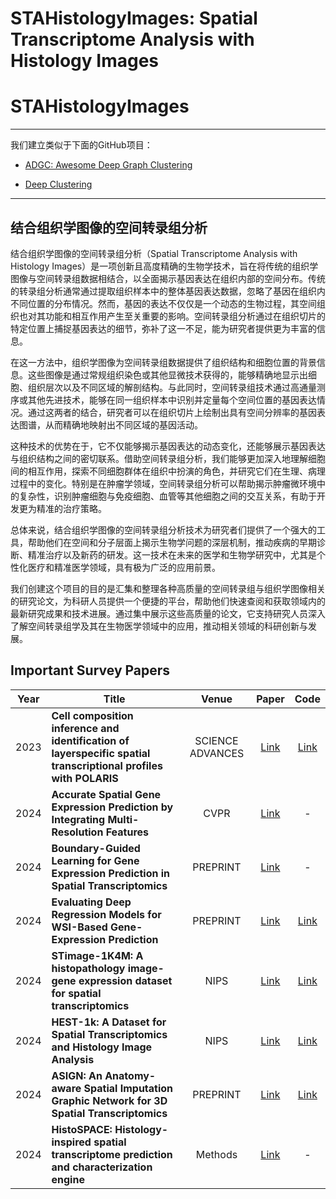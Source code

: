 # STAHistologyImages: Spatial Transcriptome Analysis with Histology Images 

# STAHistologyImages
--------------
我们建立类似于下面的GitHub项目：

- [ADGC: Awesome Deep Graph Clustering](https://github.com/yueliu1999/Awesome-Deep-Graph-Clustering)


- [Deep Clustering](https://github.com/zhoushengisnoob/DeepClustering)

--------------
## 结合组织学图像的空间转录组分析



结合组织学图像的空间转录组分析（Spatial Transcriptome Analysis with Histology Images）是一项创新且高度精确的生物学技术，旨在将传统的组织学图像与空间转录组数据相结合，以全面揭示基因表达在组织内部的空间分布。传统的转录组分析通常通过提取组织样本中的整体基因表达数据，忽略了基因在组织内不同位置的分布情况。然而，基因的表达不仅仅是一个动态的生物过程，其空间组织也对其功能和相互作用产生至关重要的影响。空间转录组分析通过在组织切片的特定位置上捕捉基因表达的细节，弥补了这一不足，能为研究者提供更为丰富的信息。

在这一方法中，组织学图像为空间转录组数据提供了组织结构和细胞位置的背景信息。这些图像是通过常规组织染色或其他显微技术获得的，能够精确地显示出细胞、组织层次以及不同区域的解剖结构。与此同时，空间转录组技术通过高通量测序或其他先进技术，能够在同一组织样本中识别并定量每个空间位置的基因表达情况。通过这两者的结合，研究者可以在组织切片上绘制出具有空间分辨率的基因表达图谱，从而精确地映射出不同区域的基因活动。

这种技术的优势在于，它不仅能够揭示基因表达的动态变化，还能够展示基因表达与组织结构之间的密切联系。借助空间转录组分析，我们能够更加深入地理解细胞间的相互作用，探索不同细胞群体在组织中扮演的角色，并研究它们在生理、病理过程中的变化。特别是在肿瘤学领域，空间转录组分析可以帮助揭示肿瘤微环境中的复杂性，识别肿瘤细胞与免疫细胞、血管等其他细胞之间的交互关系，有助于开发更为精准的治疗策略。

总体来说，结合组织学图像的空间转录组分析技术为研究者们提供了一个强大的工具，帮助他们在空间和分子层面上揭示生物学问题的深层机制，推动疾病的早期诊断、精准治疗以及新药的研发。这一技术在未来的医学和生物学研究中，尤其是个性化医疗和精准医学领域，具有极为广泛的应用前景。

我们创建这个项目的目的是汇集和整理各种高质量的空间转录组与组织学图像相关的研究论文，为科研人员提供一个便捷的平台，帮助他们快速查阅和获取领域内的最新研究成果和技术进展。通过集中展示这些高质量的论文，它支持研究人员深入了解空间转录组学及其在生物医学领域中的应用，推动相关领域的科研创新与发展。



## Important Survey Papers

| Year | Title                                                        |    Venue    |                            Paper                             | Code |
| ---- | ------------------------------------------------------------ | :---------: | :----------------------------------------------------------: | :--: |
| 2023 | **Cell composition inference and identification of layerspecific spatial transcriptional profiles with POLARIS** |   SCIENCE ADVANCES    | [Link](https://www.science.org/doi/10.1126/sciadv.add9818) |         [Link](https://github.com/CODAIT/deep-histopath)   |
| 2024 | **Accurate Spatial Gene Expression Prediction by Integrating Multi-Resolution Features** |    CVPR   | [Link](https://doi.org/10.48550/arXiv.2403.07592) |  - |
| 2024 | **Boundary-Guided Learning for Gene Expression Prediction in Spatial Transcriptomics** |   PREPRINT    | [Link](https://doi.org/10.48550/arXiv.2412.04072) | - |
| 2024 | **Evaluating Deep Regression Models for WSI-Based Gene-Expression Prediction** |   PREPRINT    | [Link]( https://doi.org/10.48550/arXiv.2410.00945) |         [Link](https://github.com/mahmoodlab/TANGLE)   |
| 2024 | **STimage-1K4M: A histopathology image-gene expression dataset for spatial transcriptomics** |   NIPS    | [Link](https://doi.org/10.48550/arXiv.2406.06393) |         [Link](https://github.com/JiawenChenn/STimage-1K4M)   |
| 2024 | **HEST-1k: A Dataset for Spatial Transcriptomics and Histology Image Analysis** |   NIPS    | [Link](https://doi.org/10.48550/arXiv.2406.16192) |         [Link](https://github.com/mahmoodlab/hest)   |
| 2024 | **ASIGN: An Anatomy-aware Spatial Imputation Graphic Network for 3D Spatial Transcriptomics** |   PREPRINT    | [Link](https://arxiv.org/html/2412.03026v1) |         [Link](https://github.com/hrlblab/ASIGN)   |
| 2024 | **HistoSPACE: Histology-inspired spatial transcriptome prediction and characterization engine** |    Methods   | [Link](https://www.sciencedirect.com/science/article/abs/pii/S1046202324002391) |  - |




